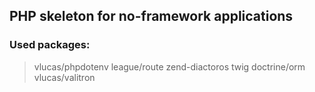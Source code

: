 ## PHP skeleton for no-framework applications

### Used packages:
> vlucas/phpdotenv
> league/route
> zend-diactoros
> twig
> doctrine/orm
> vlucas/valitron
